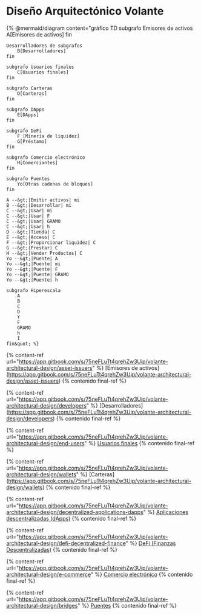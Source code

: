 # Diseño Arquitectónico Volante



{% @mermaid/diagram content=&quot;gráfico TD
    subgrafo Emisores de activos
        A[Emisores de activos]
    fin

    Desarrolladores de subgrafos
        B[Desarrolladores]
    fin

    subgrafo Usuarios finales
        C[Usuarios finales]
    fin

    subgrafo Carteras
        D[Carteras]
    fin

    subgrafo DApps
        E[DApps]
    fin

    subgrafo DeFi
        F [Minería de liquidez]
        G[Préstamo]
    fin

    subgrafo Comercio electrónico
        H[Comerciantes]
    fin

    subgrafo Puentes
        Yo[Otras cadenas de bloques]
    fin

    A --&gt;|Emitir activos| mi
    B --&gt;|Desarrollar| mi
    C --&gt;|Usar| mi
    C --&gt;|Usar| F
    C --&gt;|Usar| GRAMO
    C --&gt;|Usar| h
    D --&gt;|Tienda| C
    E --&gt;|Acceso| C
    F --&gt;|Proporcionar liquidez| C
    G --&gt;|Prestar| C
    H --&gt;|Vender Productos| C
    Yo --&gt;|Puente| A
    Yo --&gt;|Puente| mi
    Yo --&gt;|Puente| F
    Yo --&gt;|Puente| GRAMO
    Yo --&gt;|Puente| h

    subgrafo Hiperescala
        A
        B
        C
        D
        Y
        F
        GRAMO
        h
        I
    fin&quot; %}

{% content-ref url=&quot;https://app.gitbook.com/s/75neFLuTt4qrehZw3Uip/volante-architectural-design/asset-issuers&quot; %}
[Emisores de activos] (https://app.gitbook.com/s/75neFLuTt4qrehZw3Uip/volante-architectural-design/asset-issuers)
{% contenido final-ref %}

{% content-ref url=&quot;https://app.gitbook.com/s/75neFLuTt4qrehZw3Uip/volante-architectural-design/developers&quot; %}
[Desarrolladores] (https://app.gitbook.com/s/75neFLuTt4qrehZw3Uip/volante-architectural-design/developers)
{% contenido final-ref %}

{% content-ref url=&quot;https://app.gitbook.com/s/75neFLuTt4qrehZw3Uip/volante-architectural-design/end-users&quot; %}
[Usuarios finales](https://app.gitbook.com/s/75neFLuTt4qrehZw3Uip/volante-architectural-design/end-users)
{% contenido final-ref %}

{% content-ref url=&quot;https://app.gitbook.com/s/75neFLuTt4qrehZw3Uip/volante-architectural-design/wallets&quot; %}
[Carteras] (https://app.gitbook.com/s/75neFLuTt4qrehZw3Uip/volante-architectural-design/wallets)
{% contenido final-ref %}

{% content-ref url=&quot;https://app.gitbook.com/s/75neFLuTt4qrehZw3Uip/volante-architectural-design/decentralized-applications-dapps&quot; %}
[Aplicaciones descentralizadas (dApps)](https://app.gitbook.com/s/75neFLuTt4qrehZw3Uip/volante-architectural-design/decentralized-applications-dapps)
{% contenido final-ref %}

{% content-ref url=&quot;https://app.gitbook.com/s/75neFLuTt4qrehZw3Uip/volante-architectural-design/defi-decentralized-finance&quot; %}
[DeFi (Finanzas Descentralizadas)](https://app.gitbook.com/s/75neFLuTt4qrehZw3Uip/volante-architectural-design/defi-decentralized-finance)
{% contenido final-ref %}

{% content-ref url=&quot;https://app.gitbook.com/s/75neFLuTt4qrehZw3Uip/volante-architectural-design/e-commerce&quot; %}
[Comercio electrónico](https://app.gitbook.com/s/75neFLuTt4qrehZw3Uip/volante-architectural-design/e-commerce)
{% contenido final-ref %}

{% content-ref url=&quot;https://app.gitbook.com/s/75neFLuTt4qrehZw3Uip/volante-architectural-design/bridges&quot; %}
[Puentes](https://app.gitbook.com/s/75neFLuTt4qrehZw3Uip/volante-architectural-design/bridges)
{% contenido final-ref %}

